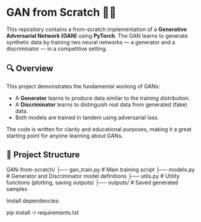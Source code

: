 # GAN from Scratch 🧠✨

This repository contains a from-scratch implementation of a **Generative Adversarial Network (GAN)** using **PyTorch**. The GAN learns to generate synthetic data by training two neural networks — a generator and a discriminator — in a competitive setting.

## 🔍 Overview

This project demonstrates the fundamental working of GANs:
- A **Generator** learns to produce data similar to the training distribution.
- A **Discriminator** learns to distinguish real data from generated (fake) data.
- Both models are trained in tandem using adversarial loss.

The code is written for clarity and educational purposes, making it a great starting point for anyone learning about GANs.

## 📁 Project Structure

GAN-from-scratch/
├── gan_train.py # Main training script
├── models.py # Generator and Discriminator model definitions
├── utils.py # Utility functions (plotting, saving outputs)
├── outputs/ # Saved generated samples

Install dependencies:

pip install -r requirements.txt
